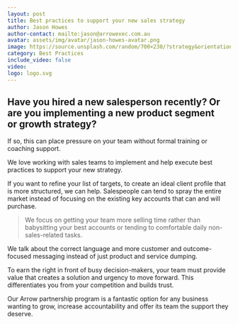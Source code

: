 ```yaml
---
layout: post
title: Best practices to support your new sales strategy
author: Jason Howes
author-contact: mailto:jason@arrowexec.com.au
avatar: assets/img/avatar/jason-howes-avatar.png
image: https://source.unsplash.com/random/700×230/?strategy&orientation=landscape
category: Best Practices
include_video: false
video: 
logo: logo.svg
---
```


## Have you hired a new salesperson recently? Or are you implementing a new product segment or growth strategy? 

If so, this can place pressure on your team without formal training or coaching support.

We love working with sales teams to implement and help execute best practices to support your new strategy.

If you want to refine your list of targets, to create an ideal client profile that is more structured, we can help. Salespeople can tend to spray the entire market instead of focusing on the existing key accounts that can and will purchase.

> We focus on getting your team more selling time rather than babysitting your best accounts or tending to comfortable daily non-sales-related tasks.

We talk about the correct language and more customer and outcome-focused messaging instead of just product and service dumping.

To earn the right in front of busy decision-makers, your team must provide value that creates a solution and urgency to move forward. This differentiates you from your competition and builds trust.

Our Arrow partnership program is a fantastic option for any business wanting to grow, increase accountability and offer its team the support they deserve.
